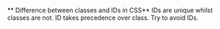 ** Difference between classes and IDs in CSS**
IDs are unique whilst classes are not. ID takes precedence over class. Try to avoid IDs.
